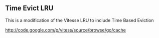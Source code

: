 
Time Evict LRU
-------------------------

This is a modification of the Vitesse LRU to include Time Based Eviction

http://code.google.com/p/vitess/source/browse/go/cache


